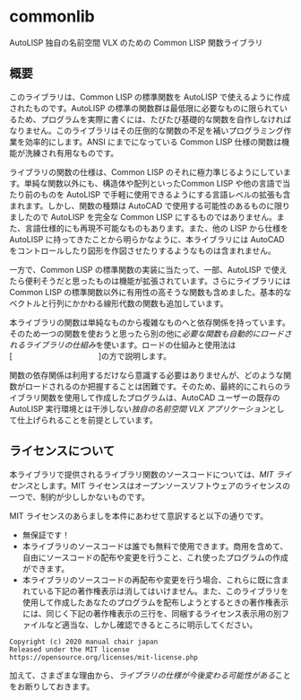 # commonlib
AutoLISP 独自の名前空間 VLX のための Common LISP 関数ライブラリ
## 概要
このライブラリは、Common LISP の標準関数を AutoLISP で使えるように作成されたものです。AutoLISP の標準の関数群は最低限に必要なものに限られているため、プログラムを実際に書くには、たびたび基礎的な関数を自作しなければなりません。このライブラリはその圧倒的な関数の不足を補いプログラミング作業を効率的にします。ANSI にまでになっている Common LISP 仕様の関数は機能が洗練され有用なものです。

ライブラリの関数の仕様は、Common LISP のそれに極力準じるようにしています。単純な関数以外にも、構造体や配列といったCommon LISP や他の言語で当たり前のものを AutoLISP で手軽に使用できるようにする言語レベルの拡張も含まれます。しかし、関数の種類は AutoCAD で使用する可能性のあるものに限りましたので AutoLISP を完全な Common LISP にするものではありません。また、言語仕様的にも再現不可能なものもあります。また、他の LISP から仕様を AutoLISP に持ってきたことから明らかなように、本ライブラリには AutoCAD をコントロールしたり図形を作図させたりするようなものは含まれません。

一方で、Common LISP の標準関数の実装に当たって、一部、AutoLISP で使えたら便利そうだと思ったものは機能が拡張されています。さらにライブラリには Common LISP の標準関数以外に有用性の高そうな関数も含めました。基本的なベクトルと行列にかかわる線形代数の関数も追加しています。

本ライブラリの関数は単純なものから複雑なものへと依存関係を持っています。そのため一つの関数を使おうと思ったら別の他に*必要な関数も自動的にロードされるライブラリの仕組み*を使います。ロードの仕組みと使用法は[　　　　　　　　　　　]の方で説明します。

関数の依存関係は利用するだけなら意識する必要はありませんが、どのような関数がロードされるのか把握することは困難です。そのため、最終的にこれらのライブラリ関数を使用して作成したプログラムは、AutoCAD ユーザーの既存の AutoLISP 実行環境とは干渉しない*独自の名前空間 VLX アプリケーション*として仕上げられることを前提としています。

## ライセンスについて

本ライブラリで提供されるライブラリ関数のソースコードについては、*MIT ライセンス*とします。MIT ライセンスはオープンソースソフトウェアのライセンスの一つで、制約が少ししかないものです。

MIT ライセンスのあらましを本件にあわせて意訳すると以下の通りです。
* 無保証です！
* 本ライブラリのソースコードは誰でも無料で使用できます。商用を含めて、自由にソースコードの配布や変更を行うこと、これ使ったプログラムの作成ができます。
* 本ライブラリのソースコードの再配布や変更を行う場合、これらに既に含まれている下記の著作権表示は消してはいけません。また、このライブラリを使用して作成したあなたのプログラムを配布しようとするときの著作権表示には、同じく下記の著作権表示の三行を、同梱するライセンス表示用の別ファイルなど適当な、しかし確認できるところに明示してください。
```
Copyright (c) 2020 manual chair japan
Released under the MIT license
https://opensource.org/licenses/mit-license.php
```
加えて、さまざまな理由から、*ライブラリの仕様が今後変わる可能性がある*ことをお断りしておきます。


